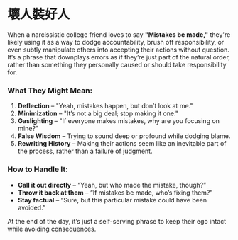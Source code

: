 # 壞人裝好人

When a narcissistic college friend loves to say **"Mistakes be made,"** they're likely using it as a way to dodge accountability, brush off responsibility, or even subtly manipulate others into accepting their actions without question. It’s a phrase that downplays errors as if they’re just part of the natural order, rather than something they personally caused or should take responsibility for.  

### What They Might Mean:
1. **Deflection** – "Yeah, mistakes happen, but don’t look at me."
2. **Minimization** – "It’s not a big deal; stop making it one."
3. **Gaslighting** – "If everyone makes mistakes, why are you focusing on mine?"
4. **False Wisdom** – Trying to sound deep or profound while dodging blame.
5. **Rewriting History** – Making their actions seem like an inevitable part of the process, rather than a failure of judgment.  

### How to Handle It:
- **Call it out directly** – “Yeah, but who made the mistake, though?”  
- **Throw it back at them** – “If mistakes be made, who’s fixing them?”  
- **Stay factual** – “Sure, but this particular mistake could have been avoided.”  

At the end of the day, it’s just a self-serving phrase to keep their ego intact while avoiding consequences.
